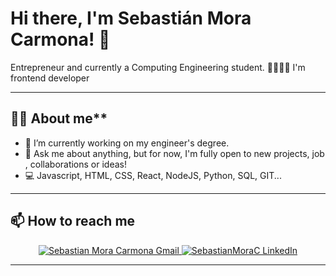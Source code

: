 <!-- markdownlint-disable MD033 MD042-->

# Hi there, I'm **Sebastián Mora Carmona**! 👋

Entrepreneur and currently a Computing Engineering student. 👨🏼‍💻🚀 I'm frontend developer 

---

## 🧑🏻 About me**

- 🔭 I’m currently working on my engineer's degree.
- 💬 Ask me about anything, but for now, I'm fully open to new projects, job , collaborations or ideas!
- 💻 Javascript, HTML, CSS, React, NodeJS, Python, SQL, GIT...
---
## **📫 How to reach me**

<div align="center" style="text-align:center">
    <a href="mailto:moracarmonasebastian2@gmail.com" target="_blank">
        <img src="https://img.shields.io/badge/-Gmail-EA4335?style=for-the-badge&logo=Gmail&logoColor=white"
            alt="Sebastian Mora Carmona Gmail">
    </a>
    <a href="https://www.linkedin.com/in/sebastianmorac/" target="_blank" rel="noopener noreferrer">
        <img src="https://img.shields.io/badge/LinkedIn-0A66C2?style=for-the-badge&logo=linkedin&logoColor=white"
            alt="SebastianMoraC LinkedIn">
    </a>

</div>

---
